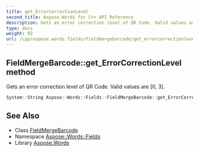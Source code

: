```yaml
---
title: get_ErrorCorrectionLevel
second_title: Aspose.Words for C++ API Reference
description: Gets an error correction level of QR Code. Valid values are [0, 3].
type: docs
weight: 92
url: /cpp/aspose.words.fields/fieldmergebarcode/get_errorcorrectionlevel/
---
```

## FieldMergeBarcode::get_ErrorCorrectionLevel method


Gets an error correction level of QR Code. Valid values are [0, 3].

```cpp
System::String Aspose::Words::Fields::FieldMergeBarcode::get_ErrorCorrectionLevel()
```

## See Also

* Class [FieldMergeBarcode](../)
* Namespace [Aspose::Words::Fields](../../)
* Library [Aspose.Words](../../../)
